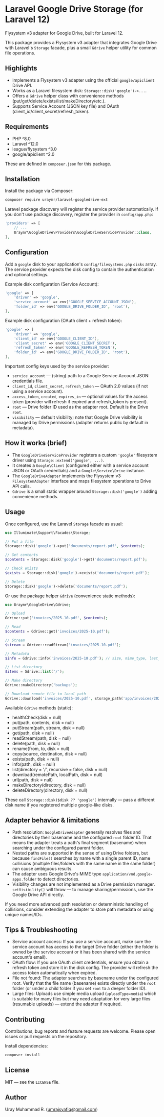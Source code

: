# Laravel Google Drive Storage (for Laravel 12)

Flysystem v3 adapter for Google Drive, built for Laravel 12.

This package provides a Flysystem v3 adapter that integrates Google Drive with Laravel's `Storage` facade, plus a small `Gdrive` helper utility for common file operations.

## Highlights

- Implements a Flysystem v3 adapter using the official `google/apiclient` Drive API.
- Works as a Laravel filesystem disk: `Storage::disk('google')->...`.
- Offers a `Gdrive` helper class with convenience methods (put/get/delete/exists/list/makeDirectory/etc.).
- Supports Service Account (JSON key file) and OAuth (client_id/client_secret/refresh_token).

## Requirements

- PHP ^8.0
- Laravel ^12.0
- league/flysystem ^3.0
- google/apiclient ^2.0

These are defined in `composer.json` for this package.

## Installation

Install the package via Composer:

```bash
composer require uraymr/laravel-googledrive-ext
```

Laravel package discovery will register the service provider automatically. If you don't use package discovery, register the provider in `config/app.php`:

```php
'providers' => [
	// ...
	Uraymr\GoogleDrive\Providers\GoogleDriveServiceProvider::class,
],
```

## Configuration

Add a `google` disk to your application's `config/filesystems.php` `disks` array. The service provider expects the disk config to contain the authentication and optional settings.

Example disk configuration (Service Account):

```php
'google' => [
	'driver' => 'google',
	'service_account' => env('GOOGLE_SERVICE_ACCOUNT_JSON'),
	'folder_id' => env('GOOGLE_DRIVE_FOLDER_ID', 'root'),
],
```

Example disk configuration (OAuth client + refresh token):

```php
'google' => [
	'driver' => 'google',
	'client_id' => env('GOOGLE_CLIENT_ID'),
	'client_secret' => env('GOOGLE_CLIENT_SECRET'),
	'refresh_token' => env('GOOGLE_REFRESH_TOKEN'),
	'folder_id' => env('GOOGLE_DRIVE_FOLDER_ID', 'root'),
],
```

Important config keys used by the service provider:

- `service_account` — (string) path to a Google Service Account JSON credentials file.
- `client_id`, `client_secret`, `refresh_token` — OAuth 2.0 values (if not using a service account).
- `access_token`, `created`, `expires_in` — optional values for the access token (provider will refresh if expired and refresh_token is present).
- `root` — Drive folder ID used as the adapter root. Default is the Drive `root`.
- `visibility` — default visibility; note that Google Drive visibility is managed by Drive permissions (adapter returns public by default in metadata).

## How it works (brief)

- The `GoogleDriveServiceProvider` registers a custom `'google'` filesystem driver using `Storage::extend('google', ...)`.
- It creates a `Google\Client` (configured either with a service account JSON or OAuth credentials) and a `Google\Service\Drive` instance.
- The `GoogleDriveAdapter` implements the Flysystem v3 `FilesystemAdapter` interface and maps filesystem operations to Drive API calls.
- `Gdrive` is a small static wrapper around `Storage::disk('google')` adding convenience methods.

## Usage

Once configured, use the Laravel `Storage` facade as usual:

```php
use Illuminate\Support\Facades\Storage;

// Put a file
Storage::disk('google')->put('documents/report.pdf', $contents);

// Get contents
$contents = Storage::disk('google')->get('documents/report.pdf');

// Check exists
$exists = Storage::disk('google')->exists('documents/report.pdf');

// Delete
Storage::disk('google')->delete('documents/report.pdf');
```

Or use the package helper `Gdrive` (convenience static methods):

```php
use Uraymr\GoogleDrive\Gdrive;

// Upload
Gdrive::put('invoices/2025-10.pdf', $contents);

// Read
$contents = Gdrive::get('invoices/2025-10.pdf');

// Stream
$stream = Gdrive::readStream('invoices/2025-10.pdf');

// Metadata
$info = Gdrive::info('invoices/2025-10.pdf'); // size, mime_type, last_modified, path

// List directory
$items = Gdrive::list('/');

// Make directory
Gdrive::makeDirectory('backups');

// Download remote file to local path
Gdrive::download('invoices/2025-10.pdf', storage_path('app/invoices/2025-10.pdf'));
```

Available `Gdrive` methods (static):

- healthCheck(disk = null)
- put(path, contents, disk = null)
- putStream(path, stream, disk = null)
- get(path, disk = null)
- readStream(path, disk = null)
- delete(path, disk = null)
- rename(from, to, disk = null)
- copy(source, destination, disk = null)
- exists(path, disk = null)
- info(path, disk = null)
- list(directory = '/', recursive = false, disk = null)
- download(remotePath, localPath, disk = null)
- url(path, disk = null)
- makeDirectory(directory, disk = null)
- deleteDirectory(directory, disk = null)

These call `Storage::disk($disk ?? 'google')` internally — pass a different disk name if you registered multiple google-like disks.

## Adapter behavior & limitations

- Path resolution: `GoogleDriveAdapter` generally resolves files and directories by their basename and the configured `root` folder ID. That means the adapter treats a path's final segment (basename) when searching under the configured parent folder.
- Nested paths are supported in the sense of using Drive folders, but because `findFile()` searches by name with a single parent ID, name collisions (multiple files/folders with the same name in the same folder) can cause ambiguous results.
- The adapter uses Google Drive's MIME type `application/vnd.google-apps.folder` to detect directories.
- Visibility changes are not implemented as a Drive permission manager. `setVisibility()` will throw — to manage sharing/permissions, use the Google Drive API directly.

If you need more advanced path resolution or deterministic handling of collisions, consider extending the adapter to store path metadata or using unique names/IDs.

## Tips & Troubleshooting

- Service account access: If you use a service account, make sure the service account has access to the target Drive folder (either the folder is owned by the service account or it has been shared with the service account's email).
- OAuth flow: If you use OAuth client credentials, ensure you obtain a refresh token and store it in the disk config. The provider will refresh the access token automatically when expired.
- File not found: The adapter searches by basename under the configured root. Verify that the file name (basename) exists directly under the `root` folder (or under a child folder if you set `root` to a deeper folder ID).
- Large files: Uploads use simple media upload (`uploadType=media`) which is suitable for many files but may need adaptation for very large files (resumable uploads) — extend the adapter if required.

## Contributing

Contributions, bug reports and feature requests are welcome. Please open issues or pull requests on the repository.

Install dependencies:

```bash
composer install
```

## License

MIT — see the `LICENSE` file.

## Author

Uray Muhammad R. (<umrajsyafiq@gmail.com>)
